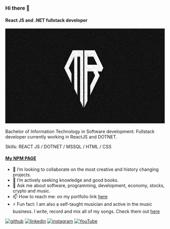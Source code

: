 ### Hi there 👋
#### React JS  and .NET fullstack developer

<img src='https://raw.githubusercontent.com/MiranRaz/MiranRaz/main/banner.png' alt='miranraz' height='300' width='100%'>

Bachelor of Information Technology in Software development. Fullstack developer currently working in ReactJS and DOTNET.   

Skills: REACT JS / DOTNET / MSSQL / HTML / CSS
  #### <a href=https://www.npmjs.com/~miranraz target="_blank">My NPM PAGE</a>

- 🔭 I’m looking to collaborate on the most creative and history changing projects. 
- 🤔 I’m actively seeking knowledge and good books. 
- 💬 Ask me about software, programming, development, economy, stocks, crypto and music. 
- 📫 How to reach me: on my portfolio link <a href ="https://miranraz.github.io/MyPortfolio/" target="_blank">here</a>  
- ⚡ Fun fact: I am also a self-taught musician and active in the music business. I write, record and mix all of my songs. Check them out <a href ="https://www.youtube.com/channel/UCQ0Wq9XGw0CQs0tWi2rZb8g" target="_blank">here</a>  

[<img src='https://cdn.jsdelivr.net/npm/simple-icons@3.0.1/icons/github.svg' alt='github' height='40'>](https://github.com/https://github.com/MiranRaz)  [<img src='https://cdn.jsdelivr.net/npm/simple-icons@3.0.1/icons/linkedin.svg' alt='linkedin' height='40'>](https://www.linkedin.com/in/https://www.linkedin.com/in/miran-raznatovic//)  [<img src='https://cdn.jsdelivr.net/npm/simple-icons@3.0.1/icons/instagram.svg' alt='instagram' height='40'>](https://www.instagram.com/https://instagram.com/korisniknijepronadjen/)  [<img src='https://cdn.jsdelivr.net/npm/simple-icons@3.0.1/icons/youtube.svg' alt='YouTube' height='40'>](https://www.youtube.com/channel/https://www.youtube.com/channel/UCQ0Wq9XGw0CQs0tWi2rZb8g)  
